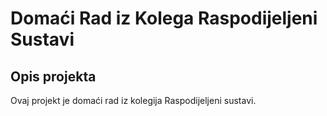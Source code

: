 # Domaći Rad iz Kolega Raspodijeljeni Sustavi

## Opis projekta

Ovaj projekt je domaći rad iz kolegija Raspodijeljeni sustavi.
